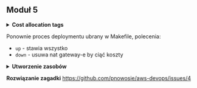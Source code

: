 ## Moduł 5

<details>
  <summary><b>Cost allocation tags</b></summary>

<img width="783" alt="obraz" src="https://user-images.githubusercontent.com/1813036/122638908-3cc56100-d0f7-11eb-8e81-1a6c6820b66e.png">
</details>


Ponownie proces deploymentu ubrany w Makefile, polecenia:
- `up` - stawia wszystko
- `down` - usuwa nat gateway-e by ciąć koszty


<details>
  <summary><b>Utworzenie zasobów</b></summary>

**Terminal - AWS CLI**
<img width="1312" alt="obraz" src="https://user-images.githubusercontent.com/1813036/122639872-b3b12880-d0fc-11eb-9c26-77d807c4de9b.png">

**AWS - Web console**

- Stacki
<br/>
<img width="1154" alt="obraz" src="https://user-images.githubusercontent.com/1813036/122639955-19051980-d0fd-11eb-9ab4-509654d04e24.png">

- VPC
<br/>
<img width="632" alt="obraz" src="https://user-images.githubusercontent.com/1813036/122640006-4651c780-d0fd-11eb-8524-a4e730a6d393.png">

</details>


**Rozwiązanie zagadki**
https://github.com/pnowosie/aws-devops/issues/4

